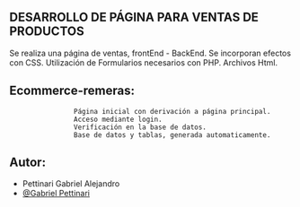 ## DESARROLLO DE PÁGINA PARA VENTAS DE PRODUCTOS
  Se realiza una página de ventas, frontEnd - BackEnd.
  Se incorporan efectos con CSS.
  Utilización de Formularios necesarios con PHP.
  Archivos Html.

## Ecommerce-remeras: 
                    Página inicial con derivación a página principal. 
                    Acceso mediante login.
                    Verificación en la base de datos. 
                    Base de datos y tablas, generada automaticamente.

## Autor:
- Pettinari Gabriel Alejandro
- [@Gabriel Pettinari](https://github.com/GabrielPettyA)